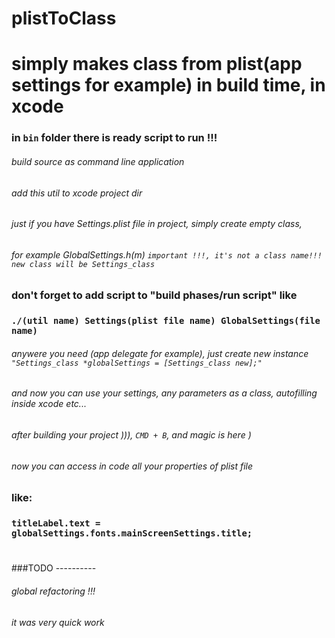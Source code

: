 # plistToClass
# simply makes class from plist(app settings for example) in build time, in xcode

### in `bin` folder there is ready script to run !!!

###### build source as command line application
###### add this util to xcode project dir

###### just if you have Settings.plist file in project, simply create empty class,
###### for example GlobalSettings.h(m) `important !!!, it's not a class name!!! new class will be Settings_class`
### don't forget to add script to "build phases/run script" like 
### `./(util name) Settings(plist file name) GlobalSettings(file name)`
###### anywere you need (app delegate for example), just create new instance `"Settings_class *globalSettings = [Settings_class new];"`
###### and now you can use your settings, any parameters as a class, autofilling inside xcode etc...
###### after building your project ))), `CMD + B`, and magic is here )
###### now you can access in code all your properties of plist file 
### like:
### `titleLabel.text =  globalSettings.fonts.mainScreenSettings.title;`

#
#
#
###TODO ----------
###### global refactoring !!! 
###### it was very quick work
